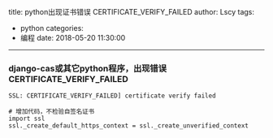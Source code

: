 title: python出现证书错误 CERTIFICATE_VERIFY_FAILED
author: Lscy
tags:
  - python
categories:
  - 编程
date: 2018-05-20 11:30:00
---
### django-cas或其它python程序，出现错误 CERTIFICATE_VERIFY_FAILED
~~~ text
SSL: CERTIFICATE_VERIFY_FAILED] certificate verify failed
 
# 增加代码，不检验自签名证书
import ssl
ssl._create_default_https_context = ssl._create_unverified_context
~~~